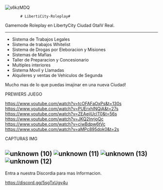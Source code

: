 ![s6kzMDQ](https://user-images.githubusercontent.com/45345955/151704870-d29ea250-3824-432d-a9f6-3773e8a04a4d.png) 
           
           # LibertiCity-Roleplay#
Gamemode Roleplay en LibertyCity Ciudad GtaIV Real.

----------------------------------------------------

* Sistema de Trabajos Legales
* Sistema de trabajos Whitelist
* Sistema de Drogas por Eleboracion y Misiones
* Sistemas de Mafias
* Taller de Preparacion y Concesionario
* Multiples interiores
* Sistema Movil y Llamadas
* Alquileres y ventas de Vehiculos de Segunda

Mucho mas de lo que puedas imajinar en una nueva Ciudad!

PREWIERS JUEGO

https://www.youtube.com/watch?v=tcOFAFaOxPs&t=130s
https://www.youtube.com/watch?v=PUErxhINQjA&t=27s
https://www.youtube.com/watch?v=ZEAejiUcIT0&t=56s
https://www.youtube.com/watch?v=JKQ2InrjoQc
https://www.youtube.com/watch?v=ciwBdpw6tVc
https://www.youtube.com/watch?v=aMPc895dok0&t=2s

CAPTURAS IMG

![unknown (10)](https://user-images.githubusercontent.com/45345955/151705046-76473d54-0341-4c93-aba5-218324098763.png)
![unknown (11)](https://user-images.githubusercontent.com/45345955/151705048-e00e00ab-ecb5-412d-be41-5771d679b3e9.png)
![unknown (13)](https://user-images.githubusercontent.com/45345955/151705057-a509dced-06c9-471d-8160-2f2e9b18ea24.png)
![unknown (12)](https://user-images.githubusercontent.com/45345955/151705054-d4630651-e044-4a23-9515-39031f844623.png)
-------------------------------------------------------------

Entra a nuestra Discordia para mas Informacion.

https://discord.gg/5sgTxUgy4u
